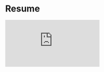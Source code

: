 # Resume

![Alt](https://github.com/Katherine-Brown-8000/Katherine-Brown-Resume-and-CV/blob/main/Resume%202025%20January%201.pdf)

